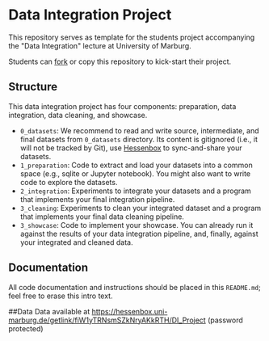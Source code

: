 # Data Integration Project 

This repository serves as template for the students project accompanying the
"Data Integration" lecture at University of Marburg.

Students can
[fork](https://docs.github.com/en/get-started/quickstart/fork-a-repo) or copy
this repository to kick-start their project.

## Structure

This data integration project has four components: preparation, data
integration, data cleaning, and showcase.

- `0_datasets`: We recommend to read and write source, intermediate, and final datasets from `0_datasets` directory. Its content is gitignored (i.e., it will not be tracked by Git), use [Hessenbox](https://hessenbox.uni-marburg.de) to sync-and-share your datasets.
- `1_preparation`: Code to extract and load your datasets into a common space
  (e.g., sqlite or Jupyter notebook). You might also want to write code to explore the
datasets.
- `2_integration`: Experiments to integrate your datasets and a program that
  implements your final integration pipeline.
- `3_cleaning`: Experiments to clean your integrated dataset and a program that
  implements your final data cleaning pipeline.
- `3_showcase`: Code to implement your showcase. You can already run it against
  the results of your data integration pipeline, and, finally, against your
integrated and cleaned data.

## Documentation

All code documentation and instructions should be placed in this `README.md`;
feel free to erase this intro text.

##Data
Data available at https://hessenbox.uni-marburg.de/getlink/fiW1yTRNsmSZkNryAKkRTH/DI_Project (password protected)
